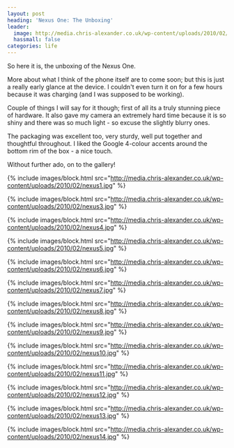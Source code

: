```yaml
---
layout: post
heading: 'Nexus One: The Unboxing'
leader:
  image: http://media.chris-alexander.co.uk/wp-content/uploads/2010/02/nexus2.jpg
  hassmall: false
categories: life
---
```


So here it is, the unboxing of the Nexus One.

More about what I think of the phone itself are to come soon; but this is just a really early glance at the device. I couldn't even turn it on for a few hours because it was charging (and I was supposed to be working).

Couple of things I will say for it though; first of all its a truly stunning piece of hardware. It also gave my camera an extremely hard time because it is so shiny and there was so much light - so excuse the slightly blurry ones.

The packaging was excellent too, very sturdy, well put together and thoughtful throughout. I liked the Google 4-colour accents around the bottom rim of the box - a nice touch.

Without further ado, on to the gallery!

{% include images/block.html src="http://media.chris-alexander.co.uk/wp-content/uploads/2010/02/nexus1.jpg" %}

{% include images/block.html src="http://media.chris-alexander.co.uk/wp-content/uploads/2010/02/nexus3.jpg" %}

{% include images/block.html src="http://media.chris-alexander.co.uk/wp-content/uploads/2010/02/nexus4.jpg" %}

{% include images/block.html src="http://media.chris-alexander.co.uk/wp-content/uploads/2010/02/nexus5.jpg" %}

{% include images/block.html src="http://media.chris-alexander.co.uk/wp-content/uploads/2010/02/nexus6.jpg" %}

{% include images/block.html src="http://media.chris-alexander.co.uk/wp-content/uploads/2010/02/nexus7.jpg" %}

{% include images/block.html src="http://media.chris-alexander.co.uk/wp-content/uploads/2010/02/nexus8.jpg" %}

{% include images/block.html src="http://media.chris-alexander.co.uk/wp-content/uploads/2010/02/nexus9.jpg" %}

{% include images/block.html src="http://media.chris-alexander.co.uk/wp-content/uploads/2010/02/nexus10.jpg" %}

{% include images/block.html src="http://media.chris-alexander.co.uk/wp-content/uploads/2010/02/nexus11.jpg" %}

{% include images/block.html src="http://media.chris-alexander.co.uk/wp-content/uploads/2010/02/nexus12.jpg" %}

{% include images/block.html src="http://media.chris-alexander.co.uk/wp-content/uploads/2010/02/nexus13.jpg" %}

{% include images/block.html src="http://media.chris-alexander.co.uk/wp-content/uploads/2010/02/nexus14.jpg" %}

